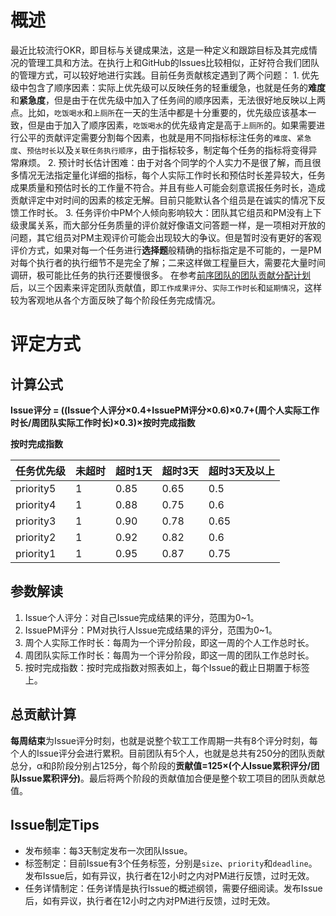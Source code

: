 # 概述

最近比较流行OKR，即目标与关键成果法，这是一种定义和跟踪目标及其完成情况的管理工具和方法。在执行上和GitHub的Issues比较相似，正好符合我们团队的管理方式，可以较好地进行实践。目前任务贡献核定遇到了两个问题：
	1. 优先级中包含了顺序因素：实际上优先级可以反映任务的轻重缓急，也就是任务的**难度**和**紧急度**，但是由于在优先级中加入了任务间的顺序因素，无法很好地反映以上两点。比如，`吃饭喝水`和`上厕所`在一天的生活中都是十分重要的，优先级应该基本一致，但是由于加入了顺序因素，`吃饭喝水`的优先级肯定是高于`上厕所`的。如果需要进行公平的贡献评定需要分割每个因素，也就是用不同指标标注任务的`难度`、`紧急度`、`预估时长`以及`关联任务执行顺序`，由于指标较多，制定每个任务的指标将变得异常麻烦。
	2. 预计时长估计困难：由于对各个同学的个人实力不是很了解，而且很多情况无法指定量化详细的指标，每个人实际工作时长和预估时长差异较大，任务成果质量和预估时长的工作量不符合。并且有些人可能会刻意谎报任务时长，造成贡献评定中对时间的因素的核定无解。目前只能默认各个组员是在诚实的情况下反馈工作时长。
	3. 任务评价中PM个人倾向影响较大：团队其它组员和PM没有上下级隶属关系，而大部分任务质量的评价就好像语文问答题一样，是一项相对开放的问题，其它组员对PM主观评价可能会出现较大的争议。但是暂时没有更好的客观评价方式，如果对每一个任务进行**选择题**般精确的指标指定是不可能的，一是PM对每个执行者的执行细节不是完全了解；二来这样做工程量巨大，需要花大量时间调研，极可能比任务的执行还要慢很多。
在参考[前序团队的团队贡献分配计划](http://www.cnblogs.com/buaase/p/4912980.html)后，以三个因素来评定团队贡献值，即`工作成果评分`、`实际工作时长`和`延期情况`，这样较为客观地从各个方面反映了每个阶段任务完成情况。

# 评定方式

## 计算公式

**Issue评分 = ((Issue个人评分×0.4+IssuePM评分×0.6)×0.7+(周个人实际工作时长/周团队实际工作时长)×0.3)×按时完成指数**

**按时完成指数**

| 任务优先级 | 未超时 | 超时1天 | 超时3天 | 超时3天及以上 |
| --- | --- | --- | --- | --- |
| priority5 | 1 | 0.85 | 0.65 | 0.5 |
| priority4 | 1 | 0.88 | 0.75 | 0.6 |
| priority3 | 1 | 0.90 | 0.78 | 0.65 |
| priority2 | 1 | 0.92 | 0.82 | 0.6 |
| priority1 | 1 | 0.95 | 0.87 | 0.75 |

## 参数解读

1. Issue个人评分：对自己Issue完成结果的评分，范围为0~1。
2. IssuePM评分：PM对执行人Issue完成结果的评分，范围为0~1。
3. 周个人实际工作时长：每周为一个评分阶段，即这一周的个人工作总时长。
4. 周团队实际工作时长：每周为一个评分阶段，即这一周的团队工作总时长。
5. 按时完成指数：按时完成指数对照表如上，每个Issue的截止日期置于标签上。

## 总贡献计算

**每周结束**为Issue评分时刻，也就是说整个软工工作周期一共有8个评分时刻，每个人的Issue评分会进行累积。目前团队有5个人，也就是总共有250分的团队贡献总分，α和β阶段分别占125分，每个阶段的**贡献值=125×(个人Issue累积评分/团队Issue累积评分)**。最后将两个阶段的贡献值加合便是整个软工项目的团队贡献总值。

## Issue制定Tips

* 发布频率：每3天制定发布一次团队Issue。
* 标签制定：目前Issue有3个任务标签，分别是`size`、`priority`和`deadline`。发布Issue后，如有异议，执行者在12小时之内对PM进行反馈，过时无效。
* 任务详情制定：任务详情是执行Issue的概述纲领，需要仔细阅读。发布Issue后，如有异议，执行者在12小时之内对PM进行反馈，过时无效。